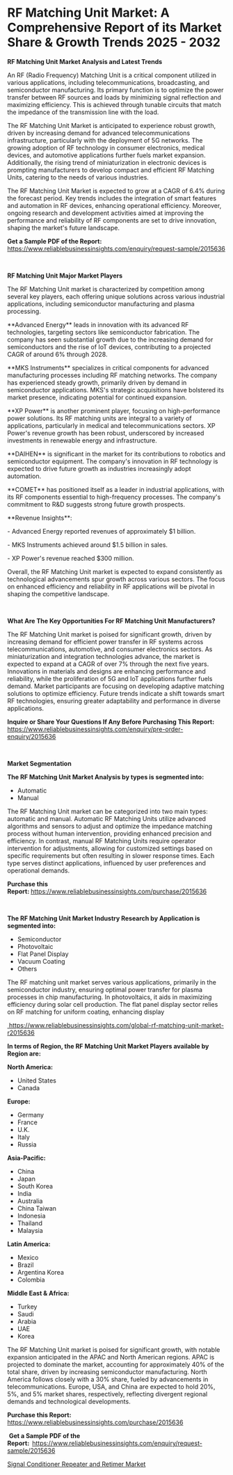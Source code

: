 <p><h1>RF Matching Unit Market: A Comprehensive Report of its Market Share & Growth Trends 2025 - 2032</h1></p><p><strong>RF Matching Unit Market Analysis and Latest Trends</strong></p>
<p><p>An RF (Radio Frequency) Matching Unit is a critical component utilized in various applications, including telecommunications, broadcasting, and semiconductor manufacturing. Its primary function is to optimize the power transfer between RF sources and loads by minimizing signal reflection and maximizing efficiency. This is achieved through tunable circuits that match the impedance of the transmission line with the load.</p><p>The RF Matching Unit Market is anticipated to experience robust growth, driven by increasing demand for advanced telecommunications infrastructure, particularly with the deployment of 5G networks. The growing adoption of RF technology in consumer electronics, medical devices, and automotive applications further fuels market expansion. Additionally, the rising trend of miniaturization in electronic devices is prompting manufacturers to develop compact and efficient RF Matching Units, catering to the needs of various industries.</p><p>The RF Matching Unit Market is expected to grow at a CAGR of 6.4% during the forecast period. Key trends includes the integration of smart features and automation in RF devices, enhancing operational efficiency. Moreover, ongoing research and development activities aimed at improving the performance and reliability of RF components are set to drive innovation, shaping the market's future landscape.</p></p>
<p><strong>Get a Sample PDF of the Report:&nbsp;</strong> <a href="https://www.reliablebusinessinsights.com/enquiry/request-sample/2015636?utm_campaign=1950&utm_medium=2&utm_source=Github&utm_content=ia&utm_term=17012025&utm_id=rf-matching-unit">https://www.reliablebusinessinsights.com/enquiry/request-sample/2015636</a></p>
<p>&nbsp;</p>
<p><strong>RF Matching Unit Major Market Players</strong></p>
<p><p>The RF Matching Unit market is characterized by competition among several key players, each offering unique solutions across various industrial applications, including semiconductor manufacturing and plasma processing. </p><p>**Advanced Energy** leads in innovation with its advanced RF technologies, targeting sectors like semiconductor fabrication. The company has seen substantial growth due to the increasing demand for semiconductors and the rise of IoT devices, contributing to a projected CAGR of around 6% through 2028.</p><p>**MKS Instruments** specializes in critical components for advanced manufacturing processes including RF matching networks. The company has experienced steady growth, primarily driven by demand in semiconductor applications. MKS's strategic acquisitions have bolstered its market presence, indicating potential for continued expansion.</p><p>**XP Power** is another prominent player, focusing on high-performance power solutions. Its RF matching units are integral to a variety of applications, particularly in medical and telecommunications sectors. XP Power's revenue growth has been robust, underscored by increased investments in renewable energy and infrastructure.</p><p>**DAIHEN** is significant in the market for its contributions to robotics and semiconductor equipment. The company's innovation in RF technology is expected to drive future growth as industries increasingly adopt automation.</p><p>**COMET** has positioned itself as a leader in industrial applications, with its RF components essential to high-frequency processes. The company's commitment to R&D suggests strong future growth prospects.</p><p>**Revenue Insights**:</p><p>- Advanced Energy reported revenues of approximately $1 billion.</p><p>- MKS Instruments achieved around $1.5 billion in sales.</p><p>- XP Power's revenue reached $300 million.</p><p>Overall, the RF Matching Unit market is expected to expand consistently as technological advancements spur growth across various sectors. The focus on enhanced efficiency and reliability in RF applications will be pivotal in shaping the competitive landscape.</p></p>
<p>&nbsp;</p>
<p><strong>What Are The Key Opportunities For RF Matching Unit Manufacturers?</strong></p>
<p><p>The RF Matching Unit market is poised for significant growth, driven by increasing demand for efficient power transfer in RF systems across telecommunications, automotive, and consumer electronics sectors. As miniaturization and integration technologies advance, the market is expected to expand at a CAGR of over 7% through the next five years. Innovations in materials and designs are enhancing performance and reliability, while the proliferation of 5G and IoT applications further fuels demand. Market participants are focusing on developing adaptive matching solutions to optimize efficiency. Future trends indicate a shift towards smart RF technologies, ensuring greater adaptability and performance in diverse applications.</p></p>
<p><strong>Inquire or Share Your Questions If Any Before Purchasing This Report:</strong> <a href="https://www.reliablebusinessinsights.com/enquiry/pre-order-enquiry/2015636?utm_campaign=1950&utm_medium=2&utm_source=Github&utm_content=ia&utm_term=17012025&utm_id=rf-matching-unit">https://www.reliablebusinessinsights.com/enquiry/pre-order-enquiry/2015636</a></p>
<p>&nbsp;</p>
<p><strong>Market Segmentation</strong></p>
<p><strong>The RF Matching Unit Market Analysis by types is segmented into:</strong></p>
<p><ul><li>Automatic</li><li>Manual</li></ul></p>
<p><p>The RF Matching Unit market can be categorized into two main types: automatic and manual. Automatic RF Matching Units utilize advanced algorithms and sensors to adjust and optimize the impedance matching process without human intervention, providing enhanced precision and efficiency. In contrast, manual RF Matching Units require operator intervention for adjustments, allowing for customized settings based on specific requirements but often resulting in slower response times. Each type serves distinct applications, influenced by user preferences and operational demands.</p></p>
<p><strong>Purchase this Report:&nbsp;</strong><a href="https://www.reliablebusinessinsights.com/purchase/2015636?utm_campaign=1950&utm_medium=2&utm_source=Github&utm_content=ia&utm_term=17012025&utm_id=rf-matching-unit">https://www.reliablebusinessinsights.com/purchase/2015636</a></p>
<p>&nbsp;</p>
<p><strong>The RF Matching Unit Market Industry Research by Application is segmented into:</strong></p>
<p><ul><li>Semiconductor</li><li>Photovoltaic</li><li>Flat Panel Display</li><li>Vacuum Coating</li><li>Others</li></ul></p>
<p><p>The RF matching unit market serves various applications, primarily in the semiconductor industry, ensuring optimal power transfer for plasma processes in chip manufacturing. In photovoltaics, it aids in maximizing efficiency during solar cell production. The flat panel display sector relies on RF matching for uniform coating, enhancing display</p></p>
<p><a href="https://www.reliablebusinessinsights.com/global-rf-matching-unit-market-r2015636?utm_campaign=1950&utm_medium=2&utm_source=Github&utm_content=ia&utm_term=17012025&utm_id=rf-matching-unit">&nbsp;https://www.reliablebusinessinsights.com/global-rf-matching-unit-market-r2015636</a></p>
<p><strong>In terms of Region, the RF Matching Unit Market Players available by Region are:</strong></p>
<p>
    <p> <strong> North America: </strong>
        <ul>
            <li>United States</li>
            <li>Canada</li>
        </ul>
        </p> 
    <p> <strong> Europe: </strong>
        <ul>
            <li>Germany</li>
            <li>France</li>
            <li>U.K.</li>
            <li>Italy</li>
            <li>Russia</li>
        </ul>
        </p> 
    <p> <strong> Asia-Pacific: </strong>
        <ul>
            <li>China</li>
            <li>Japan</li>
            <li>South Korea</li>
            <li>India</li>
            <li>Australia</li>
            <li>China Taiwan</li>
            <li>Indonesia</li>
            <li>Thailand</li>
            <li>Malaysia</li>
        </ul>
        </p> 
    <p> <strong> Latin America: </strong>
        <ul>
            <li>Mexico</li>
            <li>Brazil</li>
            <li>Argentina Korea</li>
            <li>Colombia</li>
        </ul>
        </p> 
    <p> <strong> Middle East & Africa: </strong>
        <ul>
            <li>Turkey</li>
            <li>Saudi</li>
            <li>Arabia</li>
            <li>UAE</li>
            <li>Korea</li>
        </ul>
    </p>
    </p>
<p><p>The RF Matching Unit market is poised for significant growth, with notable expansion anticipated in the APAC and North American regions. APAC is projected to dominate the market, accounting for approximately 40% of the total share, driven by increasing semiconductor manufacturing. North America follows closely with a 30% share, fueled by advancements in telecommunications. Europe, USA, and China are expected to hold 20%, 5%, and 5% market shares, respectively, reflecting divergent regional demands and technological developments.</p></p>
<p><strong>Purchase this Report: </strong><a href="https://www.reliablebusinessinsights.com/purchase/2015636?utm_campaign=1950&utm_medium=2&utm_source=Github&utm_content=ia&utm_term=17012025&utm_id=rf-matching-unit">https://www.reliablebusinessinsights.com/purchase/2015636</a></p>
<p>&nbsp;<strong>Get a Sample PDF of the Report:&nbsp;&nbsp;</strong><a href="https://www.reliablebusinessinsights.com/enquiry/request-sample/2015636?utm_campaign=1950&utm_medium=2&utm_source=Github&utm_content=ia&utm_term=17012025&utm_id=rf-matching-unit">https://www.reliablebusinessinsights.com/enquiry/request-sample/2015636</a></p>
<p><strong></strong></p>
<p><p><a href="https://github.com/OlenFleming68/Market-Research-Report-List-1/blob/main/signal-conditioner-repeater-and-retimer-market.md?utm_campaign=1950&utm_medium=2&utm_source=Github&utm_content=ia&utm_term=17012025&utm_id=rf-matching-unit">Signal Conditioner Repeater and Retimer Market</a></p></p>